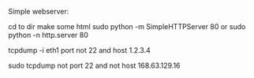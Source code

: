 Simple webserver:

cd to dir
make some html
sudo python -m SimpleHTTPServer 80
or
sudo python -n http.server 80


tcpdump -i eth1 port not 22 and host 1.2.3.4

sudo tcpdump not port 22 and not host 168.63.129.16